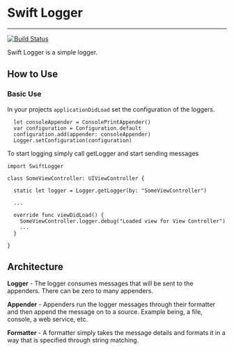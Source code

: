 # Swift Logger

---

[![Build Status](https://travis-ci.org/spookyd/swift-logger.svg?branch=master)](https://travis-ci.org/spookyd/swift-logger)

Swift Logger is a simple logger.

## How to Use

### Basic Use

In your projects `applicationDidLoad` set the configuration of the loggers.

```
  let consoleAppender = ConsolePrintAppender()
  var configuration = Configuration.default
  configuration.add(appender: consoleAppender)
  Logger.setConfiguration(configuration)
```

To start logging simply call getLogger and start sending messages

```
import SwiftLogger

class SomeViewController: UIViewController {

  static let logger = Logger.getLogger(by: "SomeViewController")

  ...

  override func viewDidLoad() {
    SomeViewController.logger.debug("Loaded view for View Controller")
    ...
  }

}
```

## Architecture

**Logger** - The logger consumes messages that will be sent to the appenders.
There can be zero to many appenders.

**Appender** - Appenders run the logger messages through their formatter and
then append the message on to a source. Example being, a file, console, a
web service, etc.

**Formatter** - A formatter simply takes the message details and formats it in
a way that is specified through string matching.
